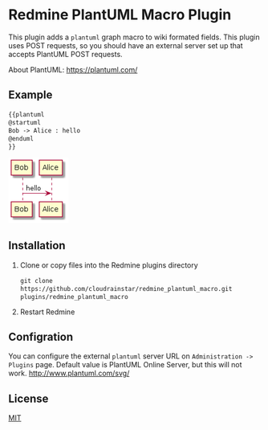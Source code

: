 # Redmine PlantUML Macro Plugin

This plugin adds a `plantuml` graph macro to wiki formated fields.
This plugin uses POST requests, so you should have an external server set up that accepts PlantUML POST requests.

About PlantUML: https://plantuml.com/

## Example

```
{{plantuml
@startuml
Bob -> Alice : hello
@enduml
}}
```

![Example](doc/images/example.png)

## Installation

1. Clone or copy files into the Redmine plugins directory
   ```
   git clone https://github.com/cloudrainstar/redmine_plantuml_macro.git plugins/redmine_plantuml_macro
   ```
2. Restart Redmine

## Configration

You can configure the external `plantuml` server URL on `Administration -> Plugins` page.
Default value is PlantUML Online Server, but this will not work.
http://www.plantuml.com/svg/

## License

[MIT](LICENSE)
